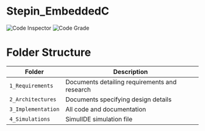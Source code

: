 # Stepin_EmbeddedC

![Code Inspector](https://www.code-inspector.com/project/28875/score/svg)
![Code Grade](https://www.code-inspector.com/project/28875/status/svg)


# Folder Structure
|Folder             | Description |
|-------------------| -----------------------------------------|
| `1_Requirements`   | Documents detailing requirements and research|
| `2_Architectures`         | Documents specifying design details|
| `3_Implementation` | All code and documentation|
| `4_Simulations`      | SimulIDE simulation file|


